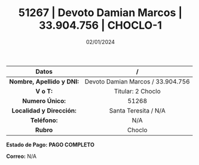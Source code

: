 ﻿---
title: 51267 | Devoto Damian Marcos | 33.904.756 | CHOCLO-1
date: 02/01/2024
draft: false
tags: ['santa teresita', 'titular', 'choclo']
---

|          **Datos**          |  /  |
|:---------------------------:|:---:|
| **Nombre, Apellido y DNI:** | Devoto Damian Marcos / 33.904.756 |
|          **V o T:**         | Titular: 2 Choclo |
|      **Numero Único:**      | 51268 |
|  **Localidad y Dirección:** | Santa Teresita / N/A |
|        **Teléfono:**        | N/A |
|          **Rubro**          | Choclo |

**Estado de Pago:** **PAGO COMPLETO**

**Correo:** N/A
